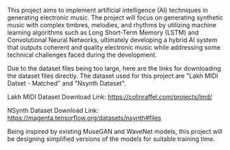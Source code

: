 This project aims to implement artificial intelligence (AI) techniques in generating electronic music.
The project will focus on generating synthetic music with complex timbres, melodies, and rhythms by
utilizing machine learning algorithms such as Long Short-Term Memory (LSTM) and Convolutional Neural
Networks, ultimately developing a hybrid AI system that outputs coherent and quality electronic music
while addressing some technical challenges faced during the development.

Due to the dataset files being too large, here are the links for downloading the dataset files directly.
The dataset used for this project are "Lakh MIDI Datset - Matched" and "Nsynth Dataset".

Lakh MIDI Dataset Download Link:
https://colinraffel.com/projects/lmd/

NSynth Dataset Download Link:
https://magenta.tensorflow.org/datasets/nsynth#files

Being inspired by existing MuseGAN and WaveNet models, this project will be designing simplified
versions of the models for suitable training time.
